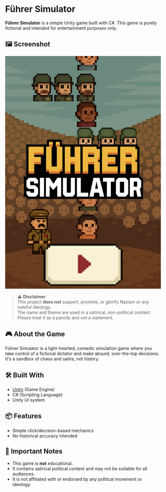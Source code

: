 # Führer Simulator

**Führer Simulator** is a simple Unity game built with C#. This game is purely fictional and intended for entertainment purposes only.

## 🖼️ Screenshot

<p align="center">
  <img src="fuhrer-simulator-screenshot.png" alt="Führer Simulator Screenshot" width="600"/>
</p>

> ⚠️ **Disclaimer**  
> This project **does not** support, promote, or glorify Nazism or any hateful ideology.  
> The name and theme are used in a satirical, non-political context. Please treat it as a parody and not a statement.

## 🎮 About the Game

Führer Simulator is a light-hearted, comedic simulation game where you take control of a fictional dictator and make absurd, over-the-top decisions. It's a sandbox of chaos and satire, not history.

## 🛠️ Built With

- [Unity](https://unity.com/) (Game Engine)
- C# (Scripting Language)
- Unity UI system

## 📦 Features

- Simple click/decision-based mechanics
- No historical accuracy intended

## 🚫 Important Notes

- This game is **not** educational.
- It contains satirical political content and may not be suitable for all audiences.
- It is not affiliated with or endorsed by any political movement or ideology.